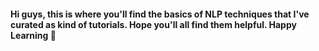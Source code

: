 #### Hi guys, this is where you'll find the basics of NLP techniques that I've curated as kind of tutorials. Hope you'll all find them helpful. Happy Learning 🙂
